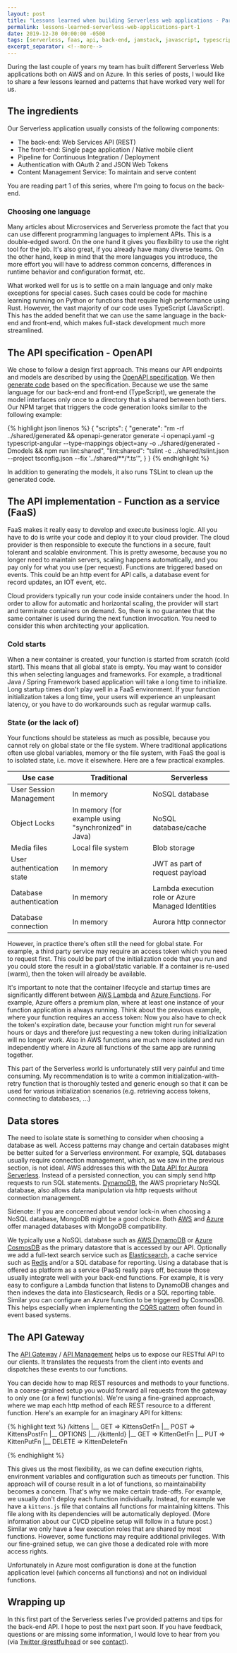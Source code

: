 ```yaml
---
layout: post
title: "Lessons learned when building Serverless web applications - Part 1"
permalink: lessons-learned-serverless-web-applications-part-1
date: 2019-12-30 00:00:00 -0500
tags: [serverless, faas, api, back-end, jamstack, javascript, typescript, nodejs, nosql]
excerpt_separator: <!--more-->
---
```

During the last couple of years my team has built different Serverless Web applications both on AWS and on Azure. In this series of posts, I would like to share a few lessons learned and patterns that have worked very well for us.
<!--more-->

## The ingredients

Our Serverless application usually consists of the following components:

- The back-end: Web Services API (REST)
- The front-end: Single page application / Native mobile client
- Pipeline for Continuous Integration / Deployment
- Authentication with OAuth 2 and JSON Web Tokens
- Content Management Service: To maintain and serve content

You are reading part 1 of this series, where I'm going to focus on the back-end.

### Choosing one language
Many articles about Microservices and Serverless promote the fact that you can use different programming languages to implement APIs. This is a double-edged sword. On the one hand it gives you flexibility to use the right tool for the job. It's also great, if you already have many diverse teams. On the other hand, keep in mind that the more languages you introduce, the more effort you will have to address common concerns, differences in runtime behavior and configuration format, etc.

What worked well for us is to settle on a main language and only make exceptions for special cases. Such cases could be code for machine learning running on Python or functions that require high performance using Rust. However, the vast majority of our code uses TypeScript (JavaScript). This has the added benefit that we can use the same language in the back-end and front-end, which makes full-stack development much more streamlined.

## The API specification - OpenAPI

We chose to follow a design first approach. This means our API endpoints and models are described by using the [OpenAPI specification][openapi]. We then [generate code][openapi-generator] based on the specification. Because we use the same language for our back-end and front-end (TypeScript), we generate the model interfaces only once to a directory that is shared between both tiers. Our NPM target that triggers the code generation looks similar to the following example:

{% highlight json linenos %}
{
  "scripts": {
    "generate": "rm -rf ../shared/generated && openapi-generator generate -i openapi.yaml -g typescript-angular --type-mappings object=any -o ../shared/generated -Dmodels && npm run lint:shared",
    "lint:shared": "tslint -c ../shared/tslint.json --project tsconfig.json --fix '../shared/**/*.ts'",
  }
}
{% endhighlight %}

In addition to generating the models, it also runs TSLint to clean up the generated code.

## The API implementation - Function as a service (FaaS) 

FaaS makes it really easy to develop and execute business logic. All you have to do is write your code and deploy it to your cloud provider. The cloud provider is then responsible to execute the functions in a secure, fault tolerant and scalable environment. This is pretty awesome, because you no longer need to maintain servers, scaling happens automatically, and you pay only for what you use (per request). Functions are triggered based on events. This could be an http event for API calls, a database event for record updates, an IOT event, etc. 

Cloud providers typically run your code inside containers under the hood. In order to allow for automatic and horizontal scaling, the provider will start and terminate containers on demand. So, there is no guarantee that the same container is used during the next function invocation. You need to consider this when architecting your application. 

### Cold starts
When a new container is created, your function is started from scratch (cold start). This means that all global state is empty. You may want to consider this when selecting languages and frameworks. For example, a traditional Java / Spring Framework based application will take a long time to initialize. Long startup times don't play well in a FaaS environment. If your function initialization takes a long time, your users will experience an unpleasant latency, or you have to do workarounds such as regular warmup calls. 

### State (or the lack of)
Your functions should be stateless as much as possible, because you cannot rely on global state or the file system. Where traditional applications often use global variables, memory or the file system, with FaaS the goal is to isolated state, i.e. move it elsewhere. Here are a few practical examples.

| Use case                  | Traditional                                          | Serverless                                         |
|---------------------------|------------------------------------------------------|----------------------------------------------------|
| User Session Management   | In memory                                            | NoSQL database                                     |
| Object Locks              | In memory (for example using "synchronized" in Java) | NoSQL database/cache                               |
| Media files               | Local file system                                    | Blob storage                                       |
| User authentication state | In memory                                            | JWT as part of request payload                     |
| Database authentication   | In memory                                            | Lambda execution role or Azure Managed Identities  |
| Database connection       | In memory                                            | Aurora http connector                              |

However, in practice there's often still the need for global state. For example, a third party service may require an access token which you need to request first. This could be part of the initialization code that you run and you could store the result in a global/static variable. If a container is re-used (warm), then the token will already be available.

It's important to note that the container lifecycle and startup times are significantly different between [AWS Lambda][aws-lambda] and [Azure Functions][azure-functions]. For example, Azure offers a premium plan, where at least one instance of your function application is always running. Think about the previous example, where your function requires an access token: Now you also have to check the token's expiration date, because your function might run for several hours or days and therefore just requesting a new token during initialization will no longer work. Also in AWS functions are much more isolated and run independently where in Azure all functions of the same app are running together.

This part of the Serverless world is unfortunately still very painful and time consuming. My recommendation is to write a common initialization-with-retry function that is thoroughly tested and generic enough so that it can be used for various initialization scenarios (e.g. retrieving access tokens, connecting to databases, ...)

## Data stores

The need to isolate state is something to consider when choosing a database as well. Access patterns may change and certain databases might be better suited for a Serverless environment. For example, SQL databases usually require connection management, which, as we saw in the previous section, is not ideal. AWS addresses this with the [Data API for Aurora Serverless][aws-aurora-http]. Instead of a persisted connection, you can simply send http requests to run SQL statements. [DynamoDB][aws-dynamodb], the AWS proprietary NoSQL database, also allows data manipulation via http requests without connection management. 

Sidenote: If you are concerned about vendor lock-in when choosing a NoSQL database, MongoDB might be a good choice. Both [AWS][aws-mongodb] and [Azure][azure-mongodb] offer managed databases with MongoDB compatibility.

We typically use a NoSQL database such as [AWS DynamoDB][aws-dynamodb] or [Azure CosmosDB][azure-mongodb] as the primary datastore that is accessed by our API. Optionally we add a full-text search service such as [Elasticsearch][elasticsearch], a cache service such as [Redis][redis] and/or a SQL database for reporting. Using a database that is offered as platform as a service (PaaS) really pays off, because those usually integrate well with your back-end functions. For example, it is very easy to configure a Lambda function that listens to DynamoDB changes and then indexes the data into Elasticsearch, Redis or a SQL reporting table. Similar you can configure an Azure function to be triggered by CosmosDB. This helps especially when implementing the [CQRS pattern][cqrs] often found in event based systems.

## The API Gateway

The [API Gateway][aws-api-gateway] / [API Management][azure-apim] helps us to expose our RESTful API to our clients. It translates the requests from the client into events and dispatches these events to our functions. 

You can decide how to map REST resources and methods to your functions. In a coarse-grained setup you would forward all requests from the gateway to only one (or a few) function(s). We're using a fine-grained approach, where we map each http method of each REST resource to a different function. Here's an example for an imaginary API for kittens: 

{% highlight text %}
 /kittens
 |__ GET            => KittensGetFn 
 |__ POST           => KittensPostFn
 |__ OPTIONS 
 |__ /{kittenId} 
      |__ GET       => KittenGetFn 
      |__ PUT       => KittenPutFn
      |__ DELETE    => KittenDeleteFn

{% endhighlight %}

This gives us the most flexibility, as we can define execution rights, environment variables and configuration such as timeouts per function. This approach will of course result in a lot of functions, so maintainability becomes a concern. That's why we make certain trade-offs. For example, we usually don't deploy each function individually. Instead, for example we have a `kittens.js` file that contains all functions for maintaining kittens. This file along with its dependencies will be automatically deployed. (More information about our CI/CD pipeline setup will follow in a future post.) Similar we only have a few execution roles that are shared by most functions. However, some functions may require additional privileges. With our fine-grained setup, we can give those a dedicated role with more access rights.

Unfortunately in Azure most configuration is done at the function application level (which concerns all functions) and not on individual functions.

## Wrapping up
In this first part of the Serverless series I've provided patterns and tips for the back-end API. I hope to post the next part soon. If you have feedback, questions or are missing some information, I would love to hear from you (via [Twitter @restfulhead](http://twitter.com/restfulhead) or see [contact](/contact)). 


[openapi]: https://swagger.io/docs/specification/about/ 
[openapi-generator]: https://github.com/OpenAPITools/openapi-generator
[aws-lambda]: https://aws.amazon.com/lambda/
[azure-functions]: https://azure.microsoft.com/en-us/services/functions/
[aws-aurora-http]: https://docs.aws.amazon.com/AmazonRDS/latest/AuroraUserGuide/data-api.html
[aws-dynamodb]: https://aws.amazon.com/dynamodb/
[aws-mongodb]: https://aws.amazon.com/blogs/aws/new-amazon-documentdb-with-mongodb-compatibility-fast-scalable-and-highly-available/
[azure-mongodb]: https://docs.microsoft.com/en-us/azure/cosmos-db/mongodb-introduction
[elasticsearch]: https://www.elastic.co/
[redis]: https://redis.io/
[cqrs]: https://martinfowler.com/bliki/CQRS.html
[aws-api-gateway]: https://aws.amazon.com/api-gateway/
[azure-apim]: https://azure.microsoft.com/en-us/services/api-management/
